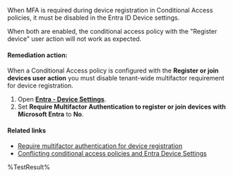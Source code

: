 When MFA is required during device registration in Conditional Access policies, it must be disabled in the Entra ID Device settings.

When both are enabled, the conditional access policy with the "Register device" user action will not work as expected.

#### Remediation action:

When a Conditional Access policy is configured with the **Register or join devices user action** you must disable tenant-wide multifactor requirement for device registration.

1. Open **[Entra - Device Settings](https://entra.microsoft.com/#view/Microsoft_AAD_Devices/DevicesMenuBlade/~/DeviceSettings/menuId/Devices)**.
2. Set **Require Multifactor Authentication to register or join devices with Microsoft Entra** to **No**.

#### Related links

- [Require multifactor authentication for device registration](https://learn.microsoft.com/en-us/entra/identity/conditional-access/policy-all-users-device-registration#create-a-conditional-access-policy)
- [Conflicting conditional access policies and Entra Device Settings](https://learn.microsoft.com/en-us/entra/identity/conditional-access/policy-all-users-device-registration#create-a-conditional-access-policy:~:text=When%20a%20Conditional%20Access%20policy%20is%20configured%20with%20the%20Register%20or%20join%20devices%20user%20action)

<!--- Results --->

%TestResult%
